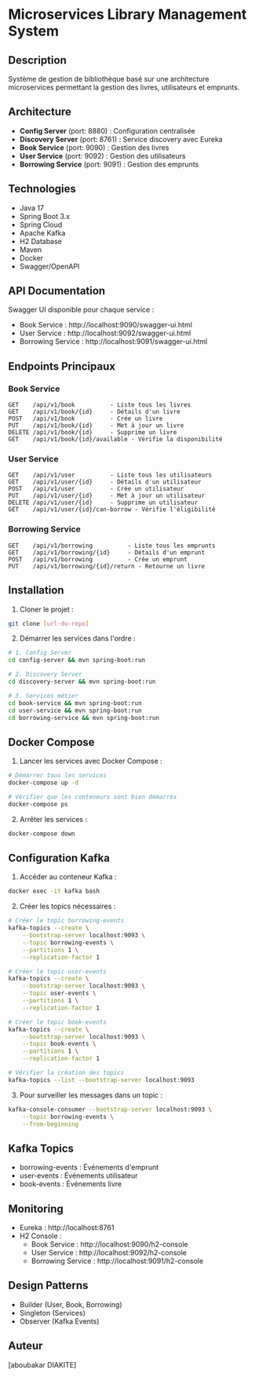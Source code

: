 # Microservices Library Management System

## Description
Système de gestion de bibliothèque basé sur une architecture microservices permettant la gestion des livres, utilisateurs et emprunts.

## Architecture
- **Config Server** (port: 8880) : Configuration centralisée
- **Discovery Server** (port: 8761) : Service discovery avec Eureka
- **Book Service** (port: 9090) : Gestion des livres
- **User Service** (port: 9092) : Gestion des utilisateurs
- **Borrowing Service** (port: 9091) : Gestion des emprunts

## Technologies
- Java 17
- Spring Boot 3.x
- Spring Cloud
- Apache Kafka
- H2 Database
- Maven
- Docker
- Swagger/OpenAPI

## API Documentation
Swagger UI disponible pour chaque service :
- Book Service : http://localhost:9090/swagger-ui.html
- User Service : http://localhost:9092/swagger-ui.html
- Borrowing Service : http://localhost:9091/swagger-ui.html

## Endpoints Principaux

### Book Service
```
GET    /api/v1/book          - Liste tous les livres
GET    /api/v1/book/{id}     - Détails d'un livre
POST   /api/v1/book          - Crée un livre
PUT    /api/v1/book/{id}     - Met à jour un livre
DELETE /api/v1/book/{id}     - Supprime un livre
GET    /api/v1/book/{id}/available - Vérifie la disponibilité
```

### User Service
```
GET    /api/v1/user          - Liste tous les utilisateurs
GET    /api/v1/user/{id}     - Détails d'un utilisateur
POST   /api/v1/user          - Crée un utilisateur
PUT    /api/v1/user/{id}     - Met à jour un utilisateur
DELETE /api/v1/user/{id}     - Supprime un utilisateur
GET    /api/v1/user/{id}/can-borrow - Vérifie l'éligibilité
```

### Borrowing Service
```
GET    /api/v1/borrowing          - Liste tous les emprunts
GET    /api/v1/borrowing/{id}     - Détails d'un emprunt
POST   /api/v1/borrowing          - Crée un emprunt
PUT    /api/v1/borrowing/{id}/return - Retourne un livre
```

## Installation

1. Cloner le projet :
```bash
git clone [url-du-repo]
```

2. Démarrer les services dans l'ordre :
```bash
# 1. Config Server
cd config-server && mvn spring-boot:run

# 2. Discovery Server
cd discovery-server && mvn spring-boot:run

# 3. Services métier
cd book-service && mvn spring-boot:run
cd user-service && mvn spring-boot:run
cd borrowing-service && mvn spring-boot:run
```

## Docker Compose

1. Lancer les services avec Docker Compose :
```bash
# Démarrer tous les services
docker-compose up -d

# Vérifier que les conteneurs sont bien démarrés
docker-compose ps
```

2. Arrêter les services :
```bash
docker-compose down
```

## Configuration Kafka

1. Accéder au conteneur Kafka :
```bash
docker exec -it kafka bash
```

2. Créer les topics nécessaires :
```bash
# Créer le topic borrowing-events
kafka-topics --create \
    --bootstrap-server localhost:9093 \
    --topic borrowing-events \
    --partitions 1 \
    --replication-factor 1

# Créer le topic user-events
kafka-topics --create \
    --bootstrap-server localhost:9093 \
    --topic user-events \
    --partitions 1 \
    --replication-factor 1

# Créer le topic book-events
kafka-topics --create \
    --bootstrap-server localhost:9093 \
    --topic book-events \
    --partitions 1 \
    --replication-factor 1

# Vérifier la création des topics
kafka-topics --list --bootstrap-server localhost:9093
```

3. Pour surveiller les messages dans un topic :
```bash
kafka-console-consumer --bootstrap-server localhost:9093 \
    --topic borrowing-events \
    --from-beginning
```

## Kafka Topics
- borrowing-events : Événements d'emprunt
- user-events : Événements utilisateur
- book-events : Événements livre

## Monitoring
- Eureka : http://localhost:8761
- H2 Console :
  - Book Service : http://localhost:9090/h2-console
  - User Service : http://localhost:9092/h2-console
  - Borrowing Service : http://localhost:9091/h2-console

## Design Patterns
- Builder (User, Book, Borrowing)
- Singleton (Services)
- Observer (Kafka Events)

## Auteur
[aboubakar DIAKITE] 